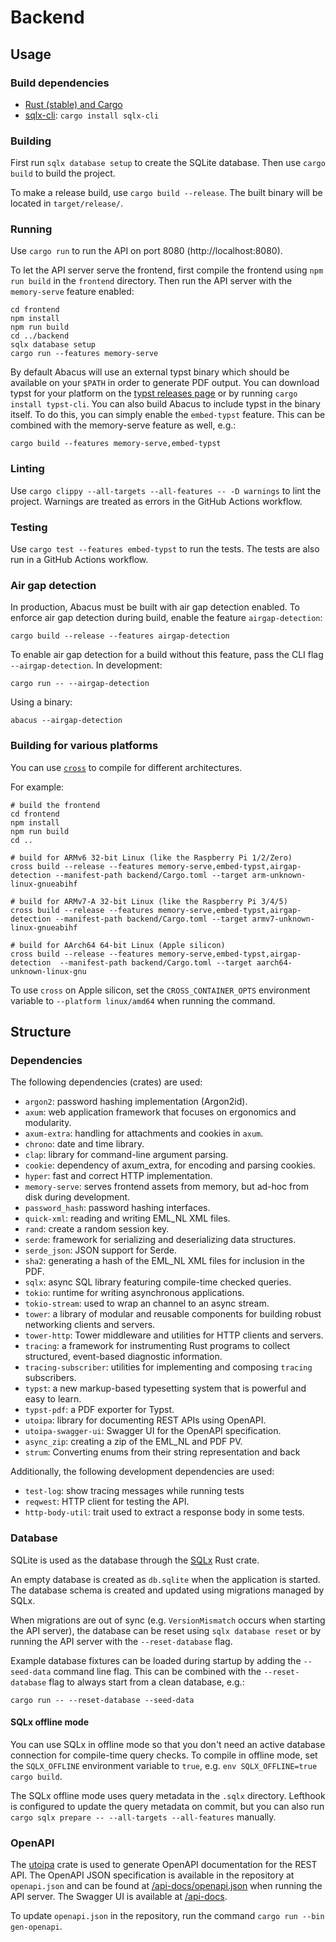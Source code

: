 # Backend

## Usage

### Build dependencies

- [Rust (stable) and Cargo](https://www.rust-lang.org/tools/install)
- [sqlx-cli](https://docs.rs/crate/sqlx-cli/latest): `cargo install sqlx-cli`

### Building

First run `sqlx database setup` to create the SQLite database.
Then use `cargo build` to build the project.

To make a release build, use `cargo build --release`.
The built binary will be located in `target/release/`.

### Running

Use `cargo run` to run the API on port 8080 (http://localhost:8080).

To let the API server serve the frontend, first compile the frontend using
`npm run build` in the `frontend` directory. Then run the API server with the
`memory-serve` feature enabled:

```shell
cd frontend
npm install
npm run build
cd ../backend
sqlx database setup
cargo run --features memory-serve
```

By default Abacus will use an external typst binary which should be available on
your `$PATH` in order to generate PDF output. You can download typst for your
platform on the [typst releases page] or by running `cargo install typst-cli`.
You can also build Abacus to include typst in the binary itself. To do this, you
can simply enable the `embed-typst` feature. This can be combined with the
memory-serve feature as well, e.g.:

```shell
cargo build --features memory-serve,embed-typst
```

[typst releases page]: https://github.com/typst/typst/releases

### Linting

Use `cargo clippy --all-targets --all-features -- -D warnings` to lint the project. Warnings are treated as errors in the GitHub Actions workflow.

### Testing

Use `cargo test --features embed-typst` to run the tests. The tests are also run in a GitHub Actions workflow.

### Air gap detection

In production, Abacus must be built with air gap detection enabled. To enforce air gap detection during build, enable the feature `airgap-detection`:

```shell
cargo build --release --features airgap-detection
```

To enable air gap detection for a build without this feature, pass the CLI flag `--airgap-detection`. In development:

```shell
cargo run -- --airgap-detection
```

Using a binary:

```shell
abacus --airgap-detection
```

### Building for various platforms

You can use [`cross`](https://github.com/cross-rs/cross) to compile for different architectures.

For example:

```shell
# build the frontend
cd frontend
npm install
npm run build
cd ..

# build for ARMv6 32-bit Linux (like the Raspberry Pi 1/2/Zero)
cross build --release --features memory-serve,embed-typst,airgap-detection --manifest-path backend/Cargo.toml --target arm-unknown-linux-gnueabihf

# build for ARMv7-A 32-bit Linux (like the Raspberry Pi 3/4/5)
cross build --release --features memory-serve,embed-typst,airgap-detection --manifest-path backend/Cargo.toml --target armv7-unknown-linux-gnueabihf

# build for AArch64 64-bit Linux (Apple silicon)
cross build --release --features memory-serve,embed-typst,airgap-detection  --manifest-path backend/Cargo.toml --target aarch64-unknown-linux-gnu
```

To use `cross` on Apple silicon, set the `CROSS_CONTAINER_OPTS` environment variable to `--platform linux/amd64` when running the command.

## Structure

### Dependencies

The following dependencies (crates) are used:

- `argon2`: password hashing implementation (Argon2id).
- `axum`: web application framework that focuses on ergonomics and modularity.
- `axum-extra`: handling for attachments and cookies in `axum`.
- `chrono`: date and time library.
- `clap`: library for command-line argument parsing.
- `cookie`: dependency of axum_extra, for encoding and parsing cookies.
- `hyper`: fast and correct HTTP implementation.
- `memory-serve`: serves frontend assets from memory, but ad-hoc from disk during development.
- `password_hash`: password hashing interfaces.
- `quick-xml`: reading and writing EML_NL XML files.
- `rand`: create a random session key.
- `serde`: framework for serializing and deserializing data structures.
- `serde_json`: JSON support for Serde.
- `sha2`: generating a hash of the EML_NL XML files for inclusion in the PDF.
- `sqlx`: async SQL library featuring compile-time checked queries.
- `tokio`: runtime for writing asynchronous applications.
- `tokio-stream`: used to wrap an channel to an async stream.
- `tower`: a library of modular and reusable components for building robust networking clients and servers.
- `tower-http`: Tower middleware and utilities for HTTP clients and servers.
- `tracing`: a framework for instrumenting Rust programs to collect structured, event-based diagnostic information.
- `tracing-subscriber`: utilities for implementing and composing `tracing` subscribers.
- `typst`: a new markup-based typesetting system that is powerful and easy to learn.
- `typst-pdf`: a PDF exporter for Typst.
- `utoipa`: library for documenting REST APIs using OpenAPI.
- `utoipa-swagger-ui`: Swagger UI for the OpenAPI specification.
- `async_zip`: creating a zip of the EML_NL and PDF PV.
- `strum`: Converting enums from their string representation and back

Additionally, the following development dependencies are used:

- `test-log`: show tracing messages while running tests
- `reqwest`: HTTP client for testing the API.
- `http-body-util`: trait used to extract a response body in some tests.

### Database

SQLite is used as the database through the [SQLx](https://github.com/launchbadge/sqlx) Rust crate.

An empty database is created as `db.sqlite` when the application is started.
The database schema is created and updated using migrations managed by SQLx.

When migrations are out of sync (e.g. `VersionMismatch` occurs when starting the API server),
the database can be reset using `sqlx database reset` or by running the API server with the
`--reset-database` flag.

Example database fixtures can be loaded during startup by adding the `--seed-data` command line
flag. This can be combined with the `--reset-database` flag to always start from a clean database,
e.g.:

```shell
cargo run -- --reset-database --seed-data
```

#### SQLx offline mode

You can use SQLx in offline mode so that you don't need an active database connection for compile-time query checks.
To compile in offline mode, set the `SQLX_OFFLINE` environment variable to `true`, e.g. `env SQLX_OFFLINE=true cargo build`.

The SQLx offline mode uses query metadata in the `.sqlx` directory.
Lefthook is configured to update the query metadata on commit, but you can also run `cargo sqlx prepare -- --all-targets --all-features` manually.

### OpenAPI

The [utoipa](https://github.com/juhaku/utoipa) crate is used to generate OpenAPI documentation for the REST API.
The OpenAPI JSON specification is available in the repository at `openapi.json` and can be found at [/api-docs/openapi.json](http://localhost:8080/api-docs/openapi.json) when running the API server.
The Swagger UI is available at [/api-docs](http://localhost:8080/api-docs).

To update `openapi.json` in the repository, run the command `cargo run --bin gen-openapi`.
